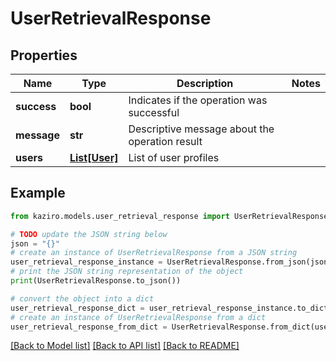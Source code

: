 # UserRetrievalResponse

## Properties

| Name        | Type                      | Description                                    | Notes |
| ----------- | ------------------------- | ---------------------------------------------- | ----- |
| **success** | **bool**                  | Indicates if the operation was successful      |
| **message** | **str**                   | Descriptive message about the operation result |
| **users**   | [**List[User]**](User.md) | List of user profiles                          |

## Example

```python
from kaziro.models.user_retrieval_response import UserRetrievalResponse

# TODO update the JSON string below
json = "{}"
# create an instance of UserRetrievalResponse from a JSON string
user_retrieval_response_instance = UserRetrievalResponse.from_json(json)
# print the JSON string representation of the object
print(UserRetrievalResponse.to_json())

# convert the object into a dict
user_retrieval_response_dict = user_retrieval_response_instance.to_dict()
# create an instance of UserRetrievalResponse from a dict
user_retrieval_response_from_dict = UserRetrievalResponse.from_dict(user_retrieval_response_dict)
```

[[Back to Model list]](../README.md#documentation-for-models) [[Back to API list]](../README.md#documentation-for-api-endpoints) [[Back to README]](../README.md)
